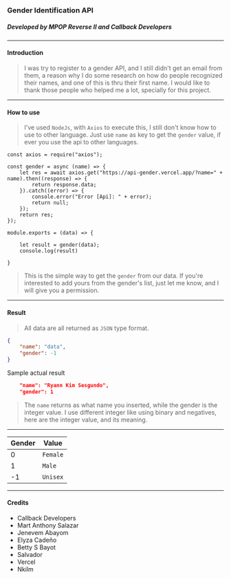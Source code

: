 ### Gender Identification API
##### Developed by MPOP Reverse II and Callback Developers
---
#### Introduction
> I was try to register to a gender API, and I still didn't get an email from them, a reason why I do some research on how do people recognized their names, and one of this is thru their first name. I would like to thank those people who helped me a lot, specially for this project.
---
#### How to use
> I've used `NodeJs`, with `Axios` to execute this, I still don't know how to use to other language. Just use `name` as key to get the `gender` value, if ever you use the api to other languages.


``` NodeJs
const axios = require("axios");

const gender = async (name) => {
	let res = await axios.get("https://api-gender.vercel.app/?name=" + name).then((response) => {
		return response.data;
	}).catch((error) => {
		console.error("Error [Api]: " + error);
		return null;
	});
	return res;
});

module.exports = (data) => {
	
	let result = gender(data);
	console.log(result)
	
}

```
> This is the simple way to get the `gender` from our data. If you're interested to add yours from the gender's list, just let me know, and I will give you a permission.
---
#### Result
> All data are all returned as `JSON` type format.
``` JSON
{
	"name": "data",
	"gender": -1
}
```
Sample actual result
``` JSON
	"name": "Ryann Kim Sesgundo",
	"gender": 1
```
> The `name` returns as what name you inserted, while the gender is the integer value. I use different integer like using binary and negatives, here are the integer value, and its meaning.
----

| Gender | Value |
|-------------|-----------|
| 0 | `Female` |
| 1 | `Male` |
| -1 | `Unisex` |

---

#### Credits
* Callback Developers
* Mart Anthony Salazar
* Jenevem Abayom
* Elyza Cadeño
* Betty S Bayot
* Salvador
* Vercel
* Nkilm
